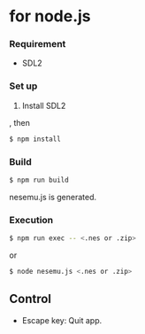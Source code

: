 for node.js
===========

### Requirement

  * SDL2


### Set up

  1. Install SDL2

, then

```bash
$ npm install
```

### Build

```bash
$ npm run build
```

nesemu.js is generated.

### Execution

```bash
$ npm run exec -- <.nes or .zip>
```

or

```bash
$ node nesemu.js <.nes or .zip>
```


## Control

  * Escape key: Quit app.
